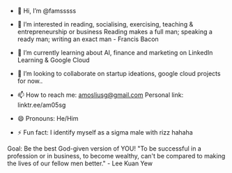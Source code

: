 - 👋 Hi, I’m @famsssss
- 👀 I’m interested in reading, socialising, exercising, teaching & entrepreneurship or business
Reading makes a full man; speaking a ready man; writing an exact man - Francis Bacon
  
- 🌱 I’m currently learning about AI, finance and marketing on LinkedIn Learning & Google Cloud
  
- 💞️ I’m looking to collaborate on startup ideations, google cloud projects for now..
  
- 📫 How to reach me: amosliusg@gmail.com
  Personal link: linktr.ee/am05sg 
  
- 😄 Pronouns: He/Him
- ⚡ Fun fact: I identify myself as a sigma male with rizz hahaha

Goal: Be the best God-given version of YOU!
"To be successful in a profession or in business, to become wealthy, can't be compared to making the lives of our fellow men better." - Lee Kuan Yew

<!---
famsssss/famsssss is a ✨ special ✨ repository because its `README.md` (this file) appears on your GitHub profile.
You can click the Preview link to take a look at your changes.
--->
